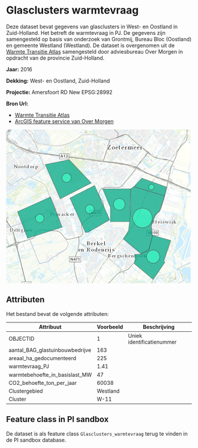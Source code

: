 # Glasclusters warmtevraag

Deze dataset bevat gegevens van glasclusters in West- en Oostland in Zuid-Holland. Het betreft de warmtevraag in PJ. De gegevens zijn samengesteld op basis van onderzoek van Grontmij, Bureau Bloc (Oostland) en gemeente Westland (Westland). 
De dataset is overgenomen uit de [Warmte Transitie Atlas](https://warmtetransitieatlas.zuid-holland.nl/webappbuilder/apps/496/) samengesteld door adviesbureau Over Morgen in opdracht van de provincie Zuid-Holland. 

**Jaar:** 2016

**Dekking:** West- en Oostland, Zuid-Holland

**Projectie:** Amersfoort RD New EPSG:28992

**Bron Url:** 
* [Warmte Transitie Atlas](https://warmtetransitieatlas.zuid-holland.nl/webappbuilder/apps/496/)
* [ArcGIS feature service van Over Morgen](https://services5.arcgis.com/PZYGbbhVncO1YI8q/arcgis/rest/services/Glasclusters_warmtevraag_Zuid_Holland/FeatureServer)

![](voorbeeld_glasclusters_warmtevraag.png)

## Attributen

Het bestand bevat de volgende attributen:

| Attribuut          | Voorbeeld | Beschrijving | 
|----------         |-----------|--------------|
|OBJECTID | 1 | Uniek identificatienummer |
|aantal_BAG_glastuinbouwbedrijve | 163| |
|areaal_ha_gedocumenteerd |225|  |
|warmtevraag_PJ |1.41|  |
|warmtebehoefte_in_basislast_MW |47|  |
|CO2_behoefte_ton_per_jaar |60038| |
|Clustergebied |Westland| |
|Cluster |W-11|  |

## Feature class in PI sandbox

De dataset is als feature class `Glasclusters_warmtevraag` terug te vinden in de PI sandbox database.
